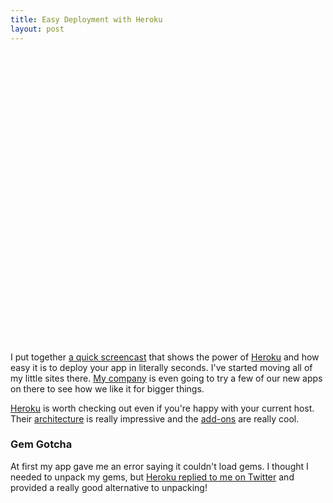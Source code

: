 ```yaml
---
title: Easy Deployment with Heroku
layout: post
---
```


<div class="video vimeo"><object width="620" height="465"><param name="allowfullscreen" value="true" /><param name="allowscriptaccess" value="always" /><param name="movie" value="http://vimeo.com/moogaloop.swf?clip_id=7465783&amp;server=vimeo.com&amp;show_title=1&amp;show_byline=0&amp;show_portrait=0&amp;color=f05b35&amp;fullscreen=1" /><embed src="http://vimeo.com/moogaloop.swf?clip_id=7465783&amp;server=vimeo.com&amp;show_title=1&amp;show_byline=0&amp;show_portrait=0&amp;color=f05b35&amp;fullscreen=1" type="application/x-shockwave-flash" allowfullscreen="true" allowscriptaccess="always" width="620" height="465"></embed></object></div>

I put together [a quick screencast](http://vimeo.com/7465783) that shows the power of [Heroku][] and how easy it is to deploy your app in literally seconds. I've started moving all of my little sites there. [My company](http://tastefulworks.com) is even going to try a few of our new apps on there to see how we like it for bigger things.

[Heroku][] is worth checking out even if you're happy with your current host. Their [architecture](http://heroku.com/how/architecture) is really impressive and the [add-ons](http://addons.heroku.com/) are really cool.

[Heroku]: http://heroku.com/

### Gem Gotcha

At first my app gave me an error saying it couldn't load gems. I thought I needed to unpack my gems, but [Heroku replied to me on Twitter](http://twitter.com/heroku/status/5485647467) and provided a really good alternative to unpacking!


